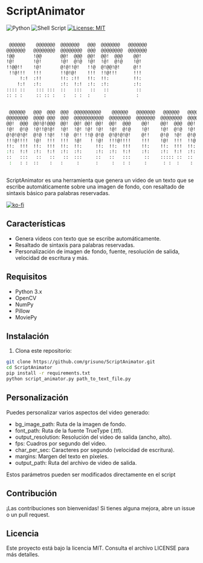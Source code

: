 # ScriptAnimator
![Python](https://img.shields.io/badge/python-3670A0?style=for-the-badge&logo=python&logoColor=ffdd54) ![Shell Script](https://img.shields.io/badge/shell_script-%23121011.svg?style=for-the-badge&logo=gnu-bash&logoColor=white) [![License: MIT](https://img.shields.io/badge/License-MIT-yellow.svg)](https://opensource.org/licenses/MIT)

```sh
                                                                             
 @@@@@@    @@@@@@@  @@@@@@@   @@@  @@@@@@@   @@@@@@@                         
@@@@@@@   @@@@@@@@  @@@@@@@@  @@@  @@@@@@@@  @@@@@@@                         
!@@       !@@       @@!  @@@  @@!  @@!  @@@    @@!                           
!@!       !@!       !@!  @!@  !@!  !@!  @!@    !@!                           
!!@@!!    !@!       @!@!!@!   !!@  @!@@!@!     @!!                           
 !!@!!!   !!!       !!@!@!    !!!  !!@!!!      !!!                           
     !:!  :!!       !!: :!!   !!:  !!:         !!:                           
    !:!   :!:       :!:  !:!  :!:  :!:         :!:                           
:::: ::    ::: :::  ::   :::   ::   ::          ::                           
:: : :     :: :: :   :   : :  :     :           :                            
                                                                             
                                                                             
 @@@@@@   @@@  @@@  @@@  @@@@@@@@@@    @@@@@@   @@@@@@@   @@@@@@   @@@@@@@   
@@@@@@@@  @@@@ @@@  @@@  @@@@@@@@@@@  @@@@@@@@  @@@@@@@  @@@@@@@@  @@@@@@@@  
@@!  @@@  @@!@!@@@  @@!  @@! @@! @@!  @@!  @@@    @@!    @@!  @@@  @@!  @@@  
!@!  @!@  !@!!@!@!  !@!  !@! !@! !@!  !@!  @!@    !@!    !@!  @!@  !@!  @!@  
@!@!@!@!  @!@ !!@!  !!@  @!! !!@ @!@  @!@!@!@!    @!!    @!@  !@!  @!@!!@!   
!!!@!!!!  !@!  !!!  !!!  !@!   ! !@!  !!!@!!!!    !!!    !@!  !!!  !!@!@!    
!!:  !!!  !!:  !!!  !!:  !!:     !!:  !!:  !!!    !!:    !!:  !!!  !!: :!!   
:!:  !:!  :!:  !:!  :!:  :!:     :!:  :!:  !:!    :!:    :!:  !:!  :!:  !:!  
::   :::   ::   ::   ::  :::     ::   ::   :::     ::    ::::: ::  ::   :::  
 :   : :  ::    :   :     :      :     :   : :     :      : :  :    :   : :  
                                                                             
```

ScriptAnimator es una herramienta que genera un video de un texto que se escribe automáticamente sobre una imagen de fondo, con resaltado de sintaxis básico para palabras reservadas.

[![ko-fi](https://ko-fi.com/img/githubbutton_sm.svg)](https://ko-fi.com/Y8Y2Z73AV)

## Características

- Genera videos con texto que se escribe automáticamente.
- Resaltado de sintaxis para palabras reservadas.
- Personalización de imagen de fondo, fuente, resolución de salida, velocidad de escritura y más.

## Requisitos

- Python 3.x
- OpenCV
- NumPy
- Pillow
- MoviePy

## Instalación

1. Clona este repositorio:

```bash
git clone https://github.com/grisuno/ScriptAnimator.git
cd ScriptAnimator
pip install -r requirements.txt
python script_animator.py path_to_text_file.py
```

## Personalización
Puedes personalizar varios aspectos del video generado:

- bg_image_path: Ruta de la imagen de fondo.
- font_path: Ruta de la fuente TrueType (.ttf).
- output_resolution: Resolución del video de salida (ancho, alto).
- fps: Cuadros por segundo del video.
- char_per_sec: Caracteres por segundo (velocidad de escritura).
- margins: Margen del texto en píxeles.
- output_path: Ruta del archivo de video de salida.

Estos parámetros pueden ser modificados directamente en el script

## Contribución
¡Las contribuciones son bienvenidas! Si tienes alguna mejora, abre un issue o un pull request.

## Licencia
Este proyecto está bajo la licencia MIT. Consulta el archivo LICENSE para más detalles.
